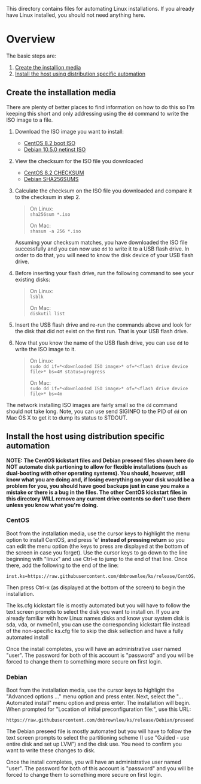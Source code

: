 This directory contains files for automating Linux installations.  If you already have Linux installed, you should not need anything here.

# Overview
The basic steps are:
1. [Create the installion media](https://github.com/dmbrownlee/ks/blob/release/README.md#create-the-installation-media)
2. [Install the host using distribution specific automation](https://github.com/dmbrownlee/ks/blob/release/README.md#install-the-host-using-distribution-specific-automation)

## Create the installation media
There are plenty of better places to find information on how to do this so I'm keeping this short and only addressing using the ```dd``` command to write the ISO image to a file.
1. Download the ISO image you want to install:
    - [CentOS 8.2 boot ISO](http://distro.ibiblio.org/centos/8.2.2004/isos/x86_64/CentOS-8.2.2004-x86_64-boot.iso)
    - [Debian 10.5.0 netinst ISO](https://cdimage.debian.org/mirror/cdimage/archive/10.5.0/amd64/iso-cd/debian-10.5.0-amd64-netinst.iso)
2. View the checksum for the ISO file you downloaded
    - [CentOS 8.2 CHECKSUM](http://distro.ibiblio.org/centos/8.2.2004/isos/x86_64/CHECKSUM)
    - [Debian SHA256SUMS](https://cdimage.debian.org/mirror/cdimage/archive/10.5.0/amd64/iso-cd/SHA256SUMS)
3. Calculate the checksum on the ISO file you downloaded and compare it to the checksum in step 2.
    > On Linux:  
    > ```sha256sum *.iso```  
    >
    > On Mac:  
    > ```shasum -a 256 *.iso```  

    Assuming your checksum matches, you have downloaded the ISO file successfully and you can now use ```dd``` to write it to a USB flash drive.  In order to do that, you will need to know the disk device of your USB flash drive.
4. Before inserting your flash drive, run the following command to see your existing disks:
    > On Linux:  
    > ```lsblk```  
    >
    > On Mac:  
    > ```diskutil list```  
5. Insert the USB flash drive and re-run the commands above and look for the disk that did not exist on the first run.  That is your USB flash drive.
6. Now that you know the name of the USB flash drive, you can use ```dd``` to write the ISO image to it.
    > On Linux:  
    > ```sudo dd if=*<downloaded ISO image>* of=*<flash drive device file>* bs=4M status=progress```  
    >
    > On Mac:  
    > ```sudo dd if=*<downloaded ISO image>* of=*<flash drive device file>* bs=4m```  

The network installing ISO images are fairly small so the ```dd``` command should not take long.  Note, you can use send SIGINFO to the PID of ```dd``` on Mac OS X to get it to dump its status to STDOUT.

## Install the host using distribution specific automation
**NOTE: The CentOS kickstart files and Debian preseed files shown here do NOT automate disk partioning to allow for flexible installations (such as dual-booting with other operating systems).  You should, however, still know what you are doing and, if losing everything on your disk would be a problem for you, you should have good backups just in case you make a mistake or there is a bug in the files.  The other CentOS kickstart files in this directory WILL remove any current drive contents so don't use them unless you know what you're doing.**

### CentOS
Boot from the installation media, use the cursor keys to highlight the menu option to install CentOS, and press 'e' __instead of pressing return__ so you can edit the menu option (the keys to press are displayed at the bottom of the screen in case you forget).  Use the cursor keys to go down to the line beginning with "linux" and use Ctrl-e to jump to the end of that line.  Once there, add the following to the end of the line:
```
inst.ks=https://raw.githubusercontent.com/dmbrownlee/ks/release/CentOS/ks.cfg
```
Then press Ctrl-x (as displayed at the bottom of the screen) to begin the installation.

The ks.cfg kickstart file is mostly automated but you will have to follow the text screen prompts to select the disk you want to install on.  If you are already familiar with how Linux names disks and know your system disk is sda, vda, or nvme0n1, you can use the corresponding kickstart file instead of the non-specific ks.cfg file to skip the disk sellection and have a fully automated install

Once the install completes, you will have an administrative user named "user".  The password for both of this account is "password" and you will be forced to change them to something more secure on first login.

### Debian
Boot from the installation media, use the cursor keys to highlight the "Advanced options ..." menu option and press enter.  Next, select the "... Automated install" menu option and press enter.  The installation will begin.  When prompted for "Location of initial preconfiguration file:", use this URL:
```
https://raw.githubusercontent.com/dmbrownlee/ks/release/Debian/preseed.cfg
```
The Debian preseed file is mostly automated but you will have to follow the text screen prompts to select the partitioning scheme (I use "Guided - use entire disk and set up LVM") and the disk use.  You need to confirm you want to write these changes to disk.

Once the install completes, you will have an administrative user named "user".  The password for both of this account is "password" and you will be forced to change them to something more secure on first login.
